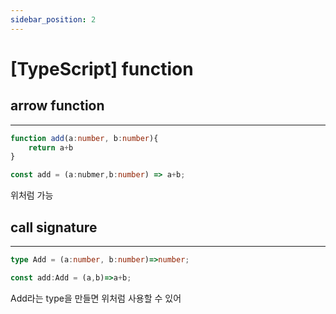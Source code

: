 ```yaml
---
sidebar_position: 2
---
```


# [TypeScript] function

## arrow function
---

```typescript
function add(a:number, b:number){
    return a+b
}

const add = (a:nubmer,b:number) => a+b;
```

위처럼 가능


## call signature
---

```typescript
type Add = (a:number, b:number)=>number;

const add:Add = (a,b)=>a+b;
```

Add라는 type을 만들면 위처럼 사용할 수 있어